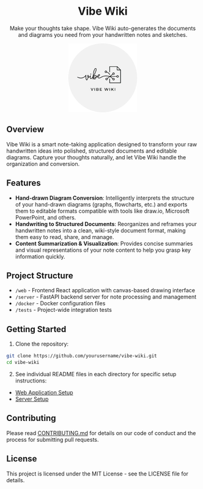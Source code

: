 <h1 align="center">Vibe Wiki</h1>

<p align="center">Make your thoughts take shape. Vibe Wiki auto-generates the documents and diagrams you need from your handwritten notes and sketches.</p>

<p align="center"><img src="./docs/logo.png" width="180" alt="Vibe Wiki Logo" /></p>

## Overview
Vibe Wiki is a smart note-taking application designed to transform your raw handwritten 
ideas into polished, structured documents and editable diagrams. Capture your thoughts 
naturally, and let Vibe Wiki handle the organization and conversion.


## Features

* **Hand-drawn Diagram Conversion**: Intelligently interprets the structure of your hand-drawn diagrams (graphs, flowcharts, etc.) and exports them to editable formats compatible with tools like draw.io, Microsoft PowerPoint, and others.
* **Handwriting to Structured Documents**: Reorganizes and reframes your handwritten notes into a clean, wiki-style document format, making them easy to read, share, and manage.
* **Content Summarization & Visualization**: Provides concise summaries and visual representations of your note content to help you grasp key information quickly.


## Project Structure

- `/web` - Frontend React application with canvas-based drawing interface
- `/server` - FastAPI backend server for note processing and management
- `/docker` - Docker configuration files
- `/tests` - Project-wide integration tests

## Getting Started

1. Clone the repository:
```bash
git clone https://github.com/yourusername/vibe-wiki.git
cd vibe-wiki
```

2. See individual README files in each directory for specific setup instructions:
- [Web Application Setup](/web/README.md)
- [Server Setup](/server/README.md)

## Contributing

Please read [CONTRIBUTING.md](CONTRIBUTING.md) for details on our code of conduct and the process for submitting pull requests.

## License

This project is licensed under the MIT License - see the LICENSE file for details.
